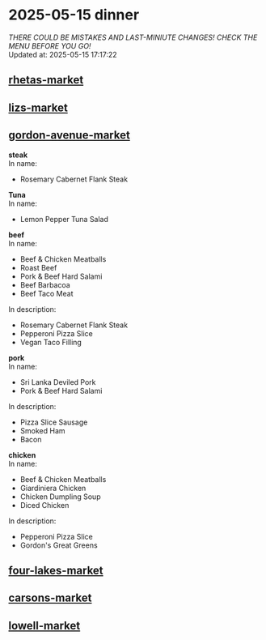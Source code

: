 # 2025-05-15 dinner  
*THERE COULD BE MISTAKES AND LAST-MINIUTE CHANGES! CHECK THE MENU BEFORE YOU GO!*  
Updated at: 2025-05-15 17:17:22  
## [rhetas-market](https://wisc-housingdining.nutrislice.com/menu/rhetas-market/dinner/2025-05-15)  
## [lizs-market](https://wisc-housingdining.nutrislice.com/menu/lizs-market/dinner/2025-05-15)  
## [gordon-avenue-market](https://wisc-housingdining.nutrislice.com/menu/gordon-avenue-market/dinner/2025-05-15)  
**steak**  
In name:   
 - Rosemary Cabernet Flank Steak  
  
**Tuna**  
In name:   
 - Lemon Pepper Tuna Salad  
  
**beef**  
In name:   
 - Beef & Chicken Meatballs  
 - Roast Beef  
 - Pork & Beef Hard Salami  
 - Beef Barbacoa  
 - Beef Taco Meat  
  
In description:   
 - Rosemary Cabernet Flank Steak  
 - Pepperoni Pizza Slice  
 - Vegan Taco Filling  
  
**pork**  
In name:   
 - Sri Lanka Deviled Pork  
 - Pork & Beef Hard Salami  
  
In description:   
 - Pizza Slice Sausage  
 - Smoked Ham  
 - Bacon  
  
**chicken**  
In name:   
 - Beef & Chicken Meatballs  
 - Giardiniera Chicken  
 - Chicken Dumpling Soup  
 - Diced Chicken  
  
In description:   
 - Pepperoni Pizza Slice  
 - Gordon's Great Greens  
  
## [four-lakes-market](https://wisc-housingdining.nutrislice.com/menu/four-lakes-market/dinner/2025-05-15)  
## [carsons-market](https://wisc-housingdining.nutrislice.com/menu/carsons-market/dinner/2025-05-15)  
## [lowell-market](https://wisc-housingdining.nutrislice.com/menu/lowell-market/dinner/2025-05-15)  
  
